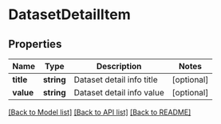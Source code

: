 # DatasetDetailItem

## Properties
Name | Type | Description | Notes
------------ | ------------- | ------------- | -------------
**title** | **string** | Dataset detail info title | [optional] 
**value** | **string** | Dataset detail info value | [optional] 

[[Back to Model list]](../../README.md#documentation-for-models) [[Back to API list]](../../README.md#documentation-for-api-endpoints) [[Back to README]](../../README.md)

